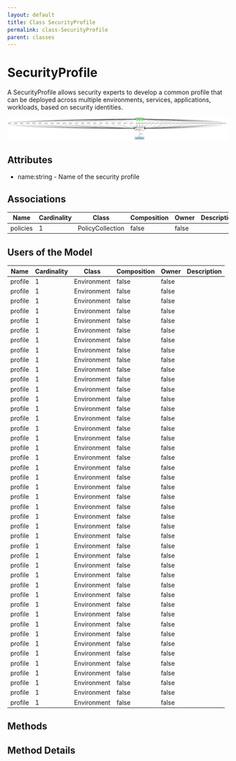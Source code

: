 ```yaml
---
layout: default
title: Class SecurityProfile
permalink: class-SecurityProfile
parent: classes
---
```


# SecurityProfile

A SecurityProfile allows security experts to develop a common profile that can be deployed across multiple environments, services, applications, workloads, based on security identities.

![Logical Diagram](./logical.png)

## Attributes

* name:string - Name of the security profile


## Associations

| Name | Cardinality | Class | Composition | Owner | Description |
| --- | --- | --- | --- | --- | --- |
| policies | 1 | PolicyCollection | false | false |  |


## Users of the Model

| Name | Cardinality | Class | Composition | Owner | Description |
| --- | --- | --- | --- | --- | --- |
| profile | 1 | Environment | false | false |  |
| profile | 1 | Environment | false | false |  |
| profile | 1 | Environment | false | false |  |
| profile | 1 | Environment | false | false |  |
| profile | 1 | Environment | false | false |  |
| profile | 1 | Environment | false | false |  |
| profile | 1 | Environment | false | false |  |
| profile | 1 | Environment | false | false |  |
| profile | 1 | Environment | false | false |  |
| profile | 1 | Environment | false | false |  |
| profile | 1 | Environment | false | false |  |
| profile | 1 | Environment | false | false |  |
| profile | 1 | Environment | false | false |  |
| profile | 1 | Environment | false | false |  |
| profile | 1 | Environment | false | false |  |
| profile | 1 | Environment | false | false |  |
| profile | 1 | Environment | false | false |  |
| profile | 1 | Environment | false | false |  |
| profile | 1 | Environment | false | false |  |
| profile | 1 | Environment | false | false |  |
| profile | 1 | Environment | false | false |  |
| profile | 1 | Environment | false | false |  |
| profile | 1 | Environment | false | false |  |
| profile | 1 | Environment | false | false |  |
| profile | 1 | Environment | false | false |  |
| profile | 1 | Environment | false | false |  |
| profile | 1 | Environment | false | false |  |
| profile | 1 | Environment | false | false |  |
| profile | 1 | Environment | false | false |  |
| profile | 1 | Environment | false | false |  |
| profile | 1 | Environment | false | false |  |
| profile | 1 | Environment | false | false |  |
| profile | 1 | Environment | false | false |  |
| profile | 1 | Environment | false | false |  |
| profile | 1 | Environment | false | false |  |
| profile | 1 | Environment | false | false |  |
| profile | 1 | Environment | false | false |  |
| profile | 1 | Environment | false | false |  |
| profile | 1 | Environment | false | false |  |
| profile | 1 | Environment | false | false |  |
| profile | 1 | Environment | false | false |  |
| profile | 1 | Environment | false | false |  |
| profile | 1 | Environment | false | false |  |
| profile | 1 | Environment | false | false |  |





## Methods


<h2>Method Details</h2>
    

